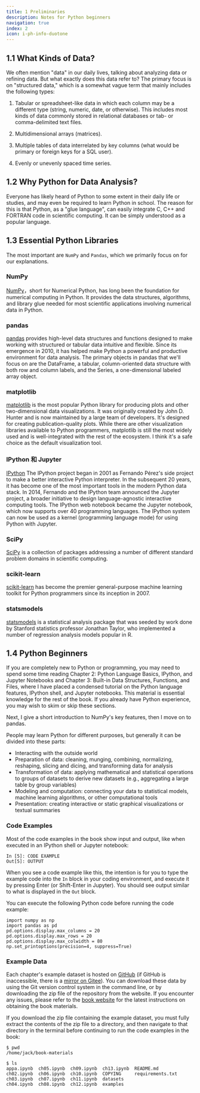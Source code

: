 ```yaml
---
title: 1 Preliminaries
description: Notes for Python beginners
navigation: true
index: 2
icon: i-ph-info-duotone
---
```


## 1.1 What Kinds of Data?

We often mention "data" in our daily lives, talking about analyzing data or refining data. But what exactly does this data refer to? The primary focus is on "structured data," which is a somewhat vague term that mainly includes the following types:

1. Tabular or spreadsheet-like data in which each column may be a different type (string, numeric, date, or otherwise). This includes most kinds of data commonly stored in relational databases or tab- or comma-delimited text files.

2. Multidimensional arrays (matrices).

3. Multiple tables of data interrelated by key columns (what would be primary or foreign keys for a SQL user).

4. Evenly or unevenly spaced time series.


## 1.2 Why Python for Data Analysis?

Everyone has likely heard of Python to some extent in their daily life or studies, and may even be required to learn Python in school. The reason for this is that Python, as a "glue language", can easily integrate C, C++ and FORTRAN code in scientific computing. It can be simply understood as a popular language.

## 1.3 Essential Python Libraries
The most important are `NumPy` and `Pandas`, which we primarily focus on for our explanations.

### NumPy

[NumPy](https://numpy.org/)，short for Numerical Python, has long been the foundation for numerical computing in Python. It provides the data structures, algorithms, and library glue needed for most scientific applications involving numerical data in Python.

### pandas

[pandas](https://pandas.pydata.org/) provides high-level data structures and functions designed to make working with structured or tabular data intuitive and flexible. Since its emergence in 2010, it has helped make Python a powerful and productive environment for data analysis. The primary objects in pandas that we'll focus on are the DataFrame, a tabular, column-oriented data structure with both row and column labels, and the Series, a one-dimensional labeled array object.

### matplotlib

[matplotlib](https://matplotlib.org/)  is the most popular Python library for producing plots and other two-dimensional data visualizations. It was originally created by John D. Hunter and is now maintained by a large team of developers. It's designed for creating publication-quality plots. While there are other visualization libraries available to Python programmers, matplotlib is still the most widely used and is well-integrated with the rest of the ecosystem. I think it's a safe choice as the default visualization tool.

### IPython 和 Jupyter

[IPython](https://ipython.org/) The IPython project began in 2001 as Fernando Pérez's side project to make a better interactive Python interpreter. In the subsequent 20 years, it has become one of the most important tools in the modern Python data stack. In 2014, Fernando and the IPython team announced the Jupyter project, a broader initiative to design language-agnostic interactive computing tools. The IPython web notebook became the Jupyter notebook, which now supports over 40 programming languages. The IPython system can now be used as a kernel (programming language mode) for using Python with Jupyter.

### SciPy

[SciPy](https://scipy.org/) is a collection of packages addressing a number of different standard problem domains in scientific computing.

### scikit-learn

[scikit-learn](https://scikit-learn.org/) has become the premier general-purpose machine learning toolkit for Python programmers since its inception in 2007.

### statsmodels

[statsmodels](https://statsmodels.org/) is a statistical analysis package that was seeded by work done by Stanford statistics professor Jonathan Taylor, who implemented a number of regression analysis models popular in R.

## 1.4 Python Beginners

If you are completely new to Python or programming, you may need to spend some time reading Chapter 2: Python Language Basics, IPython, and Jupyter Notebooks and Chapter 3: Built-in Data Structures, Functions, and Files, where I have placed a condensed tutorial on the Python language features, IPython shell, and Jupyter notebooks. This material is essential knowledge for the rest of the book. If you already have Python experience, you may wish to skim or skip these sections.

Next, I give a short introduction to NumPy's key features, then I move on to pandas.

People may learn Python for different purposes, but generally it can be divided into these parts:

- Interacting with the outside world
- Preparation of data: cleaning, munging, combining, normalizing, reshaping, slicing and dicing, and transforming data for analysis
- Transformation of data: applying mathematical and statistical operations to groups of datasets to derive new datasets (e.g., aggregating a large table by group variables)
- Modeling and computation: connecting your data to statistical models, machine learning algorithms, or other computational tools
- Presentation: creating interactive or static graphical visualizations or textual summaries


### Code Examples

Most of the code examples in the book show input and output, like when executed in an IPython shell or Jupyter notebook:

```
In [5]: CODE EXAMPLE
Out[5]: OUTPUT

```

When you see a code example like this, the intention is for you to type the example code into the `In` block in your coding environment, and execute it by pressing Enter (or Shift-Enter in Jupyter). You should see output similar to what is displayed in the `Out` block.

You can execute the following Python code before running the code example:

```
import numpy as np
import pandas as pd
pd.options.display.max_columns = 20
pd.options.display.max_rows = 20
pd.options.display.max_colwidth = 80
np.set_printoptions(precision=4, suppress=True)

```

### Example Data

Each chapter's example dataset is hosted on [GitHub](https://github.com/wesm/pydata-book) (if GitHub is inaccessible, there is a [mirror on Gitee](https://gitee.com/wesmckinn/pydata-book)). You can download these data by using the Git version control system in the command line, or by downloading the zip file of the repository from the website. If you encounter any issues, please refer to the [book website](https://wesmckinney.com/book) for the latest instructions on obtaining the book materials.

If you download the zip file containing the example dataset, you must fully extract the contents of the zip file to a directory, and then navigate to that directory in the terminal before continuing to run the code examples in the book:

```
$ pwd
/home/jack/book-materials

$ ls
appa.ipynb  ch05.ipynb  ch09.ipynb  ch13.ipynb  README.md
ch02.ipynb  ch06.ipynb  ch10.ipynb  COPYING     requirements.txt
ch03.ipynb  ch07.ipynb  ch11.ipynb  datasets
ch04.ipynb  ch08.ipynb  ch12.ipynb  examples
```


